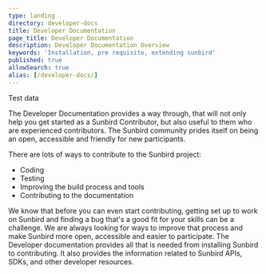 ```yaml
---
type: landing
directory: developer-docs
title: Developer Documentation 
page_title: Developer Documentation
description: Developer Documentation Overview
keywords: 'Installation, pre requisite, extending sunbird'
published: true
allowSearch: true
alias: [/developer-docs/]
---
```


Test data

The Developer Documentation provides a way through, that will not only help you get started as a Sunbird Contributor, but also useful to them who are experienced contributors. The Sunbird community prides itself on being an open, accessible and friendly for new participants. 

There are lots of ways to contribute to the Sunbird project: 

- Coding
- Testing
- Improving the build process and tools
- Contributing to the documentation

We know that before you can even start contributing, getting set up to work on Sunbird and finding a bug that's a good fit for your skills can be a challenge. We are always looking for ways to improve that process and make Sunbird more open, accessible and easier to participate. The Developer documentation provides all that is needed from installing Sunbird to contributing. It also provides the information related to Sunbird APIs, SDKs, and other developer resources.
